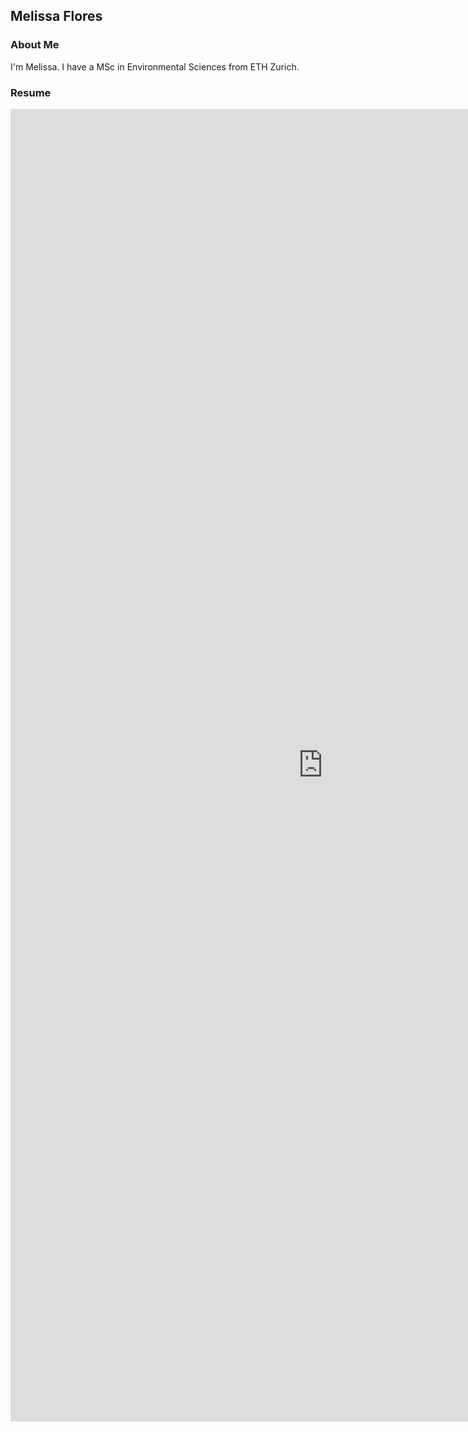 ## Melissa Flores

### About Me

I'm Melissa. I have a MSc in Environmental Sciences from ETH Zurich. 

### Resume

<embed src="https://mflores.github.io/pdf/Cultural Vistas Melissa Flores Resume.pdf" type="application/pdf" width="1000px" height="2100px"/>







